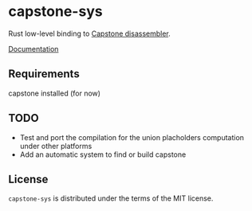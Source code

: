 # capstone-sys

Rust low-level binding to [Capstone disassembler](http://www.capstone-engine.org/).

[Documentation](http://polazarus.github.io/capstone-sys.rs/capstone_sys/)

## Requirements

capstone installed (for now)

## TODO

  * Test and port the compilation for the union placholders computation under other platforms
  * Add an automatic system to find or build capstone

## License

`capstone-sys` is distributed under the terms of the MIT license.
